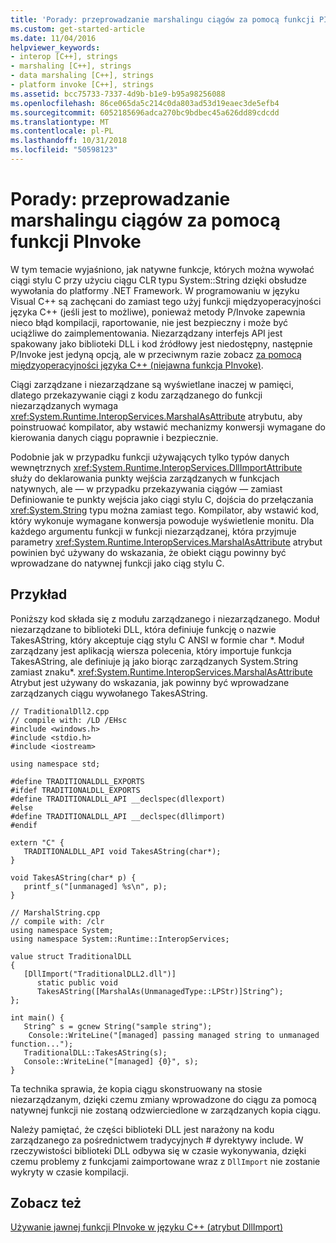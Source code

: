 ```yaml
---
title: 'Porady: przeprowadzanie marshalingu ciągów za pomocą funkcji PInvoke'
ms.custom: get-started-article
ms.date: 11/04/2016
helpviewer_keywords:
- interop [C++], strings
- marshaling [C++], strings
- data marshaling [C++], strings
- platform invoke [C++], strings
ms.assetid: bcc75733-7337-4d9b-b1e9-b95a98256088
ms.openlocfilehash: 86ce065da5c214c0da803ad53d19eaec3de5efb4
ms.sourcegitcommit: 6052185696adca270bc9bdbec45a626dd89cdcdd
ms.translationtype: MT
ms.contentlocale: pl-PL
ms.lasthandoff: 10/31/2018
ms.locfileid: "50598123"
---
```

# <a name="how-to-marshal-strings-using-pinvoke"></a>Porady: przeprowadzanie marshalingu ciągów za pomocą funkcji PInvoke

W tym temacie wyjaśniono, jak natywne funkcje, których można wywołać ciągi stylu C przy użyciu ciągu CLR typu System::String dzięki obsłudze wywołania do platformy .NET Framework. W programowaniu w języku Visual C++ są zachęcani do zamiast tego użyj funkcji międzyoperacyjności języka C++ (jeśli jest to możliwe), ponieważ metody P/Invoke zapewnia nieco błąd kompilacji, raportowanie, nie jest bezpieczny i może być uciążliwe do zaimplementowania. Niezarządzany interfejs API jest spakowany jako biblioteki DLL i kod źródłowy jest niedostępny, następnie P/Invoke jest jedyną opcją, ale w przeciwnym razie zobacz [za pomocą międzyoperacyjności języka C++ (niejawna funkcja PInvoke)](../dotnet/using-cpp-interop-implicit-pinvoke.md).

Ciągi zarządzane i niezarządzane są wyświetlane inaczej w pamięci, dlatego przekazywanie ciągi z kodu zarządzanego do funkcji niezarządzanych wymaga <xref:System.Runtime.InteropServices.MarshalAsAttribute> atrybutu, aby poinstruować kompilator, aby wstawić mechanizmy konwersji wymagane do kierowania danych ciągu poprawnie i bezpiecznie.

Podobnie jak w przypadku funkcji używających tylko typów danych wewnętrznych <xref:System.Runtime.InteropServices.DllImportAttribute> służy do deklarowania punkty wejścia zarządzanych w funkcjach natywnych, ale — w przypadku przekazywania ciągów — zamiast Definiowanie te punkty wejścia jako ciągi stylu C, dojścia do przełączania <xref:System.String> typu można zamiast tego. Kompilator, aby wstawić kod, który wykonuje wymagane konwersja powoduje wyświetlenie monitu. Dla każdego argumentu funkcji w funkcji niezarządzanej, która przyjmuje parametry <xref:System.Runtime.InteropServices.MarshalAsAttribute> atrybut powinien być używany do wskazania, że obiekt ciągu powinny być wprowadzane do natywnej funkcji jako ciąg stylu C.

## <a name="example"></a>Przykład

Poniższy kod składa się z modułu zarządzanego i niezarządzanego. Moduł niezarządzane to biblioteki DLL, która definiuje funkcję o nazwie TakesAString, który akceptuje ciąg stylu C ANSI w formie char *. Moduł zarządzany jest aplikacją wiersza polecenia, który importuje funkcja TakesAString, ale definiuje ją jako biorąc zarządzanych System.String zamiast znaku\*. <xref:System.Runtime.InteropServices.MarshalAsAttribute> Atrybut jest używany do wskazania, jak powinny być wprowadzane zarządzanych ciągu wywołanego TakesAString.

```
// TraditionalDll2.cpp
// compile with: /LD /EHsc
#include <windows.h>
#include <stdio.h>
#include <iostream>

using namespace std;

#define TRADITIONALDLL_EXPORTS
#ifdef TRADITIONALDLL_EXPORTS
#define TRADITIONALDLL_API __declspec(dllexport)
#else
#define TRADITIONALDLL_API __declspec(dllimport)
#endif

extern "C" {
   TRADITIONALDLL_API void TakesAString(char*);
}

void TakesAString(char* p) {
   printf_s("[unmanaged] %s\n", p);
}
```

```
// MarshalString.cpp
// compile with: /clr
using namespace System;
using namespace System::Runtime::InteropServices;

value struct TraditionalDLL
{
   [DllImport("TraditionalDLL2.dll")]
      static public void
      TakesAString([MarshalAs(UnmanagedType::LPStr)]String^);
};

int main() {
   String^ s = gcnew String("sample string");
    Console::WriteLine("[managed] passing managed string to unmanaged function...");
   TraditionalDLL::TakesAString(s);
   Console::WriteLine("[managed] {0}", s);
}
```

Ta technika sprawia, że kopia ciągu skonstruowany na stosie niezarządzanym, dzięki czemu zmiany wprowadzone do ciągu za pomocą natywnej funkcji nie zostaną odzwierciedlone w zarządzanych kopia ciągu.

Należy pamiętać, że części biblioteki DLL jest narażony na kodu zarządzanego za pośrednictwem tradycyjnych # dyrektywy include. W rzeczywistości biblioteki DLL odbywa się w czasie wykonywania, dzięki czemu problemy z funkcjami zaimportowane wraz z `DllImport` nie zostanie wykryty w czasie kompilacji.

## <a name="see-also"></a>Zobacz też

[Używanie jawnej funkcji PInvoke w języku C++ (atrybut DllImport)](../dotnet/using-explicit-pinvoke-in-cpp-dllimport-attribute.md)